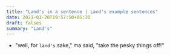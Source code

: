 ```yaml
---
title: "Land's in a sentence | Land's example sentences"
date: 2021-01-20T19:57:50+05:30
draft: falses
summary: "Land's"
---
```

- "well, for `land's` sake," ma said, "take the pesky things off!"
                 
